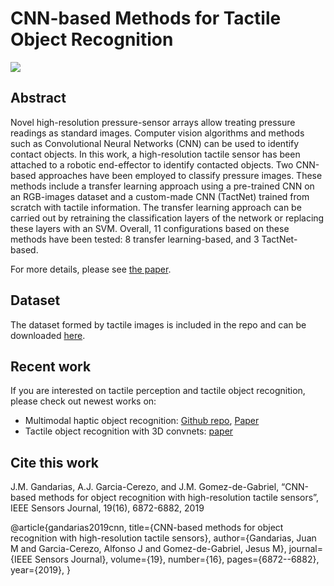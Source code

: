# CNN-based Methods for Tactile Object Recognition

![](https://komarev.com/ghpvc/?username=jmgandarias&color=blue)

## Abstract
Novel high-resolution pressure-sensor arrays allow treating pressure readings as standard images. Computer vision algorithms and methods such as Convolutional Neural Networks (CNN) can be used to identify contact objects. In this work, a high-resolution tactile sensor has been attached to a robotic end-effector to identify contacted objects. Two CNN-based approaches have been employed to classify pressure images. These methods include a transfer learning approach using a pre-trained CNN on an RGB-images dataset and a custom-made CNN (TactNet) trained from scratch with tactile information. The transfer learning approach can be carried out by retraining the classification layers of the network or replacing these layers with an SVM. Overall, 11 configurations based on these methods have been tested: 8 transfer learning-based, and 3 TactNet-based.

For more details, please see [the paper](https://doi.org/10.1109/JSEN.2019.2912968).



## Dataset
The dataset formed by tactile images is included in the repo and can be downloaded [here](https://github.com/TaISLab/CNN-based-Methods-for-Tactile-Object-Recognition/raw/master/Tactile_Images_Dataset.zip).


## Recent work
If you are interested on tactile perception and tactile object recognition, please check out newest works on: 
- Multimodal haptic object recognition: [Github repo](https://github.com/fpastorm/LSTM-Haptic-Fusion), [Paper](https://doi.org/10.1109/LRA.2020.3038377)
- Tactile object recognition with 3D convnets: [paper](https://doi.org/10.3390/s19245356)


## Cite this work
J.M. Gandarias, A.J. Garcia-Cerezo, and J.M. Gomez-de-Gabriel, “CNN-based methods for object recognition with high-resolution tactile sensors”, IEEE Sensors Journal, 19(16), 6872-6882, 2019

@article{gandarias2019cnn,
  title={CNN-based methods for object recognition with high-resolution tactile sensors},
  author={Gandarias, Juan M and Garcia-Cerezo, Alfonso J and Gomez-de-Gabriel, Jesus M},
  journal={IEEE Sensors Journal},
  volume={19},
  number={16},
  pages={6872--6882},
  year={2019},
}

